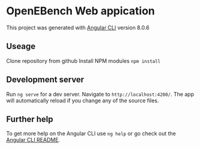 # OpenEBench Web appication

This project was generated with [Angular CLI](https://github.com/angular/angular-cli) version 8.0.6

## Useage
Clone repository from github
Install NPM modules 
`npm install`

## Development server

Run `ng serve` for a dev server. Navigate to `http://localhost:4200/`. The app will automatically reload if you change any of the source files.


## Further help

To get more help on the Angular CLI use `ng help` or go check out the [Angular CLI README](https://github.com/angular/angular-cli/blob/master/README.md).
